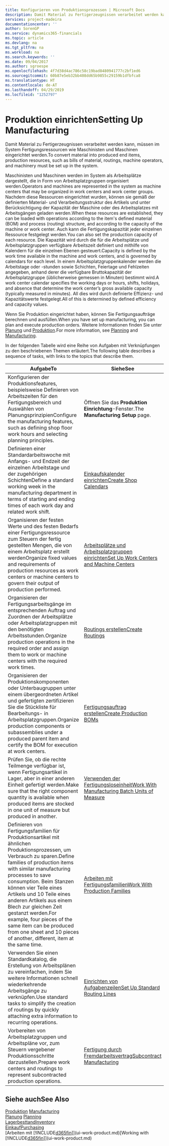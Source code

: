 ```yaml
---
title: Konfigurieren von Produktionsprozessen | Microsoft Docs
description: Damit Material zu Fertigerzeugnissen verarbeitet werden kann, müssen im System Fertigungsressourcen wie Maschinisten und Maschinen eingerichtet werden.
services: project-madeira
documentationcenter: ''
author: SorenGP
ms.service: dynamics365-financials
ms.topic: article
ms.devlang: na
ms.tgt_pltfrm: na
ms.workload: na
ms.search.keywords: ''
ms.date: 09/04/2017
ms.author: sgroespe
ms.openlocfilehash: 4f7d38d4ac786c58c19bad8480941777c2bf1ed6
ms.sourcegitcommit: 60b87e5eb32bb408dd65b9855c29159b1dfbfca8
ms.translationtype: HT
ms.contentlocale: de-AT
ms.lasthandoff: 04/29/2019
ms.locfileid: "1252797"
---
```

# <a name="setting-up-manufacturing"></a><span data-ttu-id="ecfb5-103">Produktion einrichten</span><span class="sxs-lookup"><span data-stu-id="ecfb5-103">Setting Up Manufacturing</span></span>
<span data-ttu-id="ecfb5-104">Damit Material zu Fertigerzeugnissen verarbeitet werden kann, müssen im System Fertigungsressourcen wie Maschinisten und Maschinen eingerichtet werden.</span><span class="sxs-lookup"><span data-stu-id="ecfb5-104">To convert material into produced end items, production resources, such as bills of material, routings, machine operators, and machinery must be set up in the system.</span></span>

<span data-ttu-id="ecfb5-105">Maschinisten und Maschinen werden im System als Arbeitsplätze dargestellt, die in Form von Arbeitsplatzgruppen organisiert werden.</span><span class="sxs-lookup"><span data-stu-id="ecfb5-105">Operators and machines are represented in the system as machine centers that may be organized in work centers and work center groups.</span></span> <span data-ttu-id="ecfb5-106">Nachdem diese Ressourcen eingerichtet wurden, können sie gemäß der definierten  Material- und Verarbeitungsstruktur des Artikels und unter Berücksichtigung der Kapazität der Maschine oder des Arbeitsplatzes mit Arbeitsgängen geladen werden.</span><span class="sxs-lookup"><span data-stu-id="ecfb5-106">When these resources are established, they can be loaded with operations according to the item's defined material (BOM) and process (routing) structure, and according to the capacity of the machine or work center.</span></span> <span data-ttu-id="ecfb5-107">Auch kann die Fertigungskapazität jeder einzelnen Ressource festgelegt werden.</span><span class="sxs-lookup"><span data-stu-id="ecfb5-107">You can also set the production capacity of each resource.</span></span> <span data-ttu-id="ecfb5-108">Die Kapazität wird durch die für die Arbeitsplätze und Arbeitsplatzgruppen verfügbare Arbeitszeit definiert und mithilfe von Kalendern für die einzelnen Ebenen gesteuert.</span><span class="sxs-lookup"><span data-stu-id="ecfb5-108">Capacity is defined by the work time available in the machine and work centers, and is governed by calendars for each level.</span></span> <span data-ttu-id="ecfb5-109">In einem Arbeitsplatzgruppenkalender werden die Arbeitstage oder -stunden sowie Schichten, Feiertage und Fehlzeiten angegeben, anhand derer die verfügbare Bruttokapazität der Arbeitsplatzgruppe (üblicherweise gemessen in Minuten) bestimmt wird.</span><span class="sxs-lookup"><span data-stu-id="ecfb5-109">A work center calendar specifies the working days or hours, shifts, holidays, and absence that determine the work center’s gross available capacity (typically measured in minutes).</span></span> <span data-ttu-id="ecfb5-110">All dies wird durch definierte Effizienz- und Kapazitätswerte festgelegt.</span><span class="sxs-lookup"><span data-stu-id="ecfb5-110">All of this is determined by defined efficiency and capacity values.</span></span>  

<span data-ttu-id="ecfb5-111">Wenn Sie Produktion eingerichtet haben, können Sie Fertigungsaufträge berechnen und ausfüllen.</span><span class="sxs-lookup"><span data-stu-id="ecfb5-111">When you have set up manufacturing, you can plan and execute production orders.</span></span> <span data-ttu-id="ecfb5-112">Weitere Informationen finden Sie unter [Planung](production-planning.md) und [Produktion](production-manage-manufacturing.md).</span><span class="sxs-lookup"><span data-stu-id="ecfb5-112">For more information, see [Planning](production-planning.md) and [Manufacturing](production-manage-manufacturing.md).</span></span>  

 <span data-ttu-id="ecfb5-113">In der folgenden Tabelle wird eine Reihe von Aufgaben mit Verknüpfungen zu den beschriebenen Themen erläutert.</span><span class="sxs-lookup"><span data-stu-id="ecfb5-113">The following table describes a sequence of tasks, with links to the topics that describe them.</span></span>   

|<span data-ttu-id="ecfb5-114">**Aufgabe**</span><span class="sxs-lookup"><span data-stu-id="ecfb5-114">**To**</span></span>|<span data-ttu-id="ecfb5-115">**Siehe**</span><span class="sxs-lookup"><span data-stu-id="ecfb5-115">**See**</span></span>|  
|------------|-------------|  
|<span data-ttu-id="ecfb5-116">Konfigurieren der Produktionsfeatures, beispielsweise Definieren von Arbeitszeiten für den Fertigungsbereich und Auswählen von Planungsprinzipien</span><span class="sxs-lookup"><span data-stu-id="ecfb5-116">Configure the manufacturing features, such as defining shop floor work hours and selecting planning principles.</span></span>|<span data-ttu-id="ecfb5-117">Öffnen Sie das **Produktion Einrichtung**-Fenster.</span><span class="sxs-lookup"><span data-stu-id="ecfb5-117">The **Manufacturing Setup** page.</span></span>|  
|<span data-ttu-id="ecfb5-118">Definieren einer Standardarbeitswoche mit Anfangs- und Endzeit der einzelnen Arbeitstage und der zugehörigen Schichten</span><span class="sxs-lookup"><span data-stu-id="ecfb5-118">Define a standard working week in the manufacturing department in terms of starting and ending times of each work day and related work shift.</span></span>|[<span data-ttu-id="ecfb5-119">Einkaufskalender einrichten</span><span class="sxs-lookup"><span data-stu-id="ecfb5-119">Create Shop Calendars</span></span>](production-how-to-create-work-center-calendars.md)|  
|<span data-ttu-id="ecfb5-120">Organisieren der festen Werte und des festen Bedarfs einer Fertigungsressource zum Steuern der fertig gestellten Mengen, die von einem Arbeitsplatz erstellt werden</span><span class="sxs-lookup"><span data-stu-id="ecfb5-120">Organize fixed values and requirements of production resources as work centers or machine centers to govern their output of production performed.</span></span>|[<span data-ttu-id="ecfb5-121">Arbeitsplätze und Arbeitsplatzgruppen einrichten</span><span class="sxs-lookup"><span data-stu-id="ecfb5-121">Set Up Work Centers and Machine Centers</span></span>](production-how-to-set-up-work-and-machine-centers.md)|
|<span data-ttu-id="ecfb5-122">Organisieren der Fertigungsarbeitsgänge im entsprechenden Auftrag und Zuordnen der Arbeitsplätze oder Arbeitsplatzgruppen mit den benötigten Arbeitsstunden.</span><span class="sxs-lookup"><span data-stu-id="ecfb5-122">Organize production operations in the required order and assign them to work or machine centers with the required work times.</span></span>|[<span data-ttu-id="ecfb5-123">Routings erstellen</span><span class="sxs-lookup"><span data-stu-id="ecfb5-123">Create Routings</span></span>](production-how-to-create-routings.md)|
|<span data-ttu-id="ecfb5-124">Organisieren der Produktionskomponenten oder Unterbaugruppen unter einem übergeordneten Artikel und gefertigten zertifizieren Sie die Stückliste für Bearbeitungs- in Arbeitsplatzgruppen.</span><span class="sxs-lookup"><span data-stu-id="ecfb5-124">Organize production components or subassemblies under a produced parent item and certify the BOM for execution at work centers.</span></span>|[<span data-ttu-id="ecfb5-125">Fertigungsauftrag erstellen</span><span class="sxs-lookup"><span data-stu-id="ecfb5-125">Create Production BOMs</span></span>](production-how-to-create-production-boms.md)|
|<span data-ttu-id="ecfb5-126">Prüfen Sie, ob die rechte Teilmenge verfügbar ist, wenn Fertigungsartikel in Lager, aber in einer anderen Einheit gefertigt werden.</span><span class="sxs-lookup"><span data-stu-id="ecfb5-126">Make sure that the right component quantity is available when produced items are stocked in one unit of measure but produced in another.</span></span>|[<span data-ttu-id="ecfb5-127">Verwenden der Fertigungsloseinheit</span><span class="sxs-lookup"><span data-stu-id="ecfb5-127">Work With Manufacturing Batch Units of Measure</span></span>](production-how-to-use-the-manufacturing-batch-unit-of-measure.md)|  
|<span data-ttu-id="ecfb5-128">Definieren von Fertigungsfamilien für Produktionsartikel mit ähnlichen Produktionsprozessen, um Verbrauch zu sparen.</span><span class="sxs-lookup"><span data-stu-id="ecfb5-128">Define families of production items with similar manufacturing processes to save consumption.</span></span> <span data-ttu-id="ecfb5-129">Beim Stanzen können vier Teile eines Artikels und 10 Teile eines anderen Artikels aus einem Blech zur gleichen Zeit gestanzt werden.</span><span class="sxs-lookup"><span data-stu-id="ecfb5-129">For example, four pieces of the same item can be produced from one sheet and 10 pieces of another, different, item at the same time.</span></span>|[<span data-ttu-id="ecfb5-130">Arbeiten mit Fertigungsfamilien</span><span class="sxs-lookup"><span data-stu-id="ecfb5-130">Work With Production Families</span></span>](production-how-work-family.md)|
|<span data-ttu-id="ecfb5-131">Verwenden Sie einen Standardkatalog, die Erstellung von Arbeitsplänen zu vereinfachen, indem Sie weitere Informationen schnell wiederkehrende Arbeitsgänge zu verknüpfen.</span><span class="sxs-lookup"><span data-stu-id="ecfb5-131">Use standard tasks to simplify the creation of routings by quickly attaching extra information to recurring operations.</span></span>|[<span data-ttu-id="ecfb5-132">Einrichten von Aufgabenzeilen</span><span class="sxs-lookup"><span data-stu-id="ecfb5-132">Set Up Standard Routing Lines</span></span>](production-how-set-up-standard-routing-lines.md)|  
|<span data-ttu-id="ecfb5-133">Vorbereiten von Arbeitsplatzgruppen und Arbeitspläne vor, zum Steuern vergebener Produktionsschritte darzustellen.</span><span class="sxs-lookup"><span data-stu-id="ecfb5-133">Prepare work centers and routings to represent subcontracted production operations.</span></span>|[<span data-ttu-id="ecfb5-134">Fertigung durch Fremdarbeitsvertrag</span><span class="sxs-lookup"><span data-stu-id="ecfb5-134">Subcontract Manufacturing</span></span>](production-how-to-subcontract-manufacturing.md)|  

## <a name="see-also"></a><span data-ttu-id="ecfb5-135">Siehe auch</span><span class="sxs-lookup"><span data-stu-id="ecfb5-135">See Also</span></span>
<span data-ttu-id="ecfb5-136">[Produktion](production-manage-manufacturing.md)  </span><span class="sxs-lookup"><span data-stu-id="ecfb5-136">[Manufacturing](production-manage-manufacturing.md)  </span></span>  
<span data-ttu-id="ecfb5-137">[Planung](production-planning.md) </span><span class="sxs-lookup"><span data-stu-id="ecfb5-137">[Planning](production-planning.md) </span></span>  
[<span data-ttu-id="ecfb5-138">Lagerbesttand</span><span class="sxs-lookup"><span data-stu-id="ecfb5-138">Inventory</span></span>](inventory-manage-inventory.md)  
[<span data-ttu-id="ecfb5-139">Einkauf</span><span class="sxs-lookup"><span data-stu-id="ecfb5-139">Purchasing</span></span>](purchasing-manage-purchasing.md)  
<span data-ttu-id="ecfb5-140">[Arbeiten mit [!INCLUDE[d365fin](includes/d365fin_md.md)]](ui-work-product.md)</span><span class="sxs-lookup"><span data-stu-id="ecfb5-140">[Working with [!INCLUDE[d365fin](includes/d365fin_md.md)]](ui-work-product.md)</span></span>
